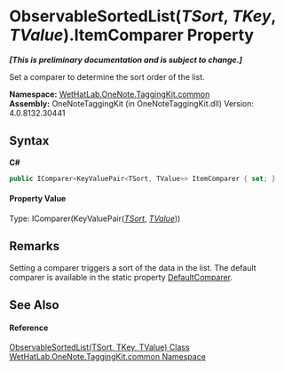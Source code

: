 # ObservableSortedList(*TSort*, *TKey*, *TValue*).ItemComparer Property 
 _**\[This is preliminary documentation and is subject to change.\]**_

Set a comparer to determine the sort order of the list.

**Namespace:**&nbsp;<a href="bcdbab9c-63d1-48a4-6937-af53fb8d9a55">WetHatLab.OneNote.TaggingKit.common</a><br />**Assembly:**&nbsp;OneNoteTaggingKit (in OneNoteTaggingKit.dll) Version: 4.0.8132.30441

## Syntax

**C#**<br />
``` C#
public IComparer<KeyValuePair<TSort, TValue>> ItemComparer { set; }
```


#### Property Value
Type: IComparer(KeyValuePair(<a href="89870249-f56d-ac32-0b8d-d26e5712ecac">*TSort*</a>, <a href="89870249-f56d-ac32-0b8d-d26e5712ecac">*TValue*</a>))

## Remarks
Setting a comparer triggers a sort of the data in the list. The default comparer is available in the static property <a href="8afc2d7b-d919-08a0-5724-1fea1e0acbb1">DefaultComparer</a>.

## See Also


#### Reference
<a href="89870249-f56d-ac32-0b8d-d26e5712ecac">ObservableSortedList(TSort, TKey, TValue) Class</a><br /><a href="bcdbab9c-63d1-48a4-6937-af53fb8d9a55">WetHatLab.OneNote.TaggingKit.common Namespace</a><br />
